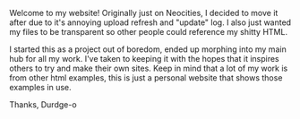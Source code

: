 Welcome to my website! 
Originally just on Neocities, I decided to move it after due to it's annoying upload refresh and "update" log.
I also just wanted my files to be transparent so other people could reference my shitty HTML.

I started this as a project out of boredom, ended up morphing into my main hub for all my work.
I've taken to keeping it with the hopes that it inspires others to try and make their own sites.
Keep in mind that a lot of my work is from other html examples, this is just a personal website that shows those examples in use.

Thanks,
Durdge-o
